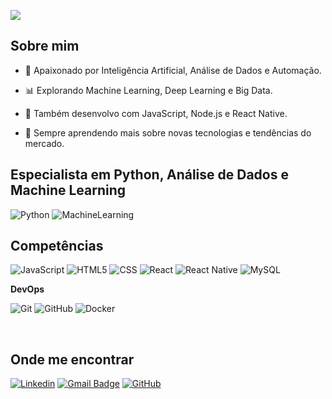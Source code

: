 ![](https://komarev.com/ghpvc/?username=iuricode&color=006bed)

## Sobre mim

- 🤖 Apaixonado por Inteligência Artificial, Análise de Dados e Automação.

- 📊 Explorando Machine Learning, Deep Learning e Big Data.

- 🚀 Também desenvolvo com JavaScript, Node.js e React Native.

- 🌱 Sempre aprendendo mais sobre novas tecnologias e tendências do mercado.

## Especialista em Python, Análise de Dados e Machine Learning
![Python](https://imgs.search.brave.com/0FFnbywRfu8rgMGOdydKvEn0r4iDKORLxXOQN-LLDvU/rs:fit:860:0:0:0/g:ce/aHR0cHM6Ly9zdGF0/aWMtMDAuaWNvbmR1/Y2suY29tL2Fzc2V0/cy4wMC9weXRob24t/aWNvbi0yNTZ4MjU0/LW03bjcyY2UzLnBu/Zw)
![MachineLearning](https://imgs.search.brave.com/ZiwG1PAnKvbrrCAvs3PDry73eN2C_P_xOMRsQQVRc_A/rs:fit:860:0:0:0/g:ce/aHR0cHM6Ly9jZG4t/aWNvbnMtcG5nLmZy/ZWVwaWsuY29tLzI1/Ni8yMTcyLzIxNzI4/OTEucG5nP3NlbXQ9/YWlzX2h5YnJpZA)

## Competências
![JavaScript](https://img.shields.io/badge/-JavaScript-333333?style=flat&logo=javascript)
![HTML5](https://img.shields.io/badge/-HTML5-333333?style=flat&logo=HTML5)
![CSS](https://img.shields.io/badge/-CSS-333333?style=flat&logo=CSS3&logoColor=1572B6)
![React](https://img.shields.io/badge/-React-333333?style=flat&logo=react)
![React Native](https://img.shields.io/badge/-React%20Native-333333?style=flat&logo=react)
![MySQL](https://img.shields.io/badge/-MySQL-333333?style=flat&logo=mysql)


**DevOps**

![Git](https://img.shields.io/badge/-Git-333333?style=flat&logo=git)
![GitHub](https://img.shields.io/badge/-GitHub-333333?style=flat&logo=github)
![Docker](https://img.shields.io/badge/-Docker-333333?style=flat&logo=docker)

<br/>

<a href="https://github.com/pietroviannadeveloper" title="Perfil do Pietro">
</a>

## Onde me encontrar

[![Linkedin](https://img.shields.io/badge/-username-blue?style=flat-square&logo=Linkedin&logoColor=white&link=LINK-DO-SEU-LINKEDIN)](LINK-DO-SEU-LINKEDIN)
[![Gmail Badge](https://img.shields.io/badge/-seuemail@email.com-006bed?style=flat-square&logo=Gmail&logoColor=white&link=mailto:SEU-EMAIL)](mailto:pietroviannadev@gmail.com)
[![GitHub](https://img.shields.io/github/followers/iuricode?label=follow&style=social)](hhttps://github.com/pietroviannadeveloper)
